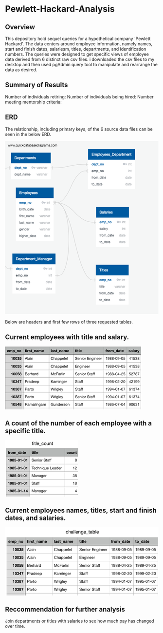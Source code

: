 # Pewlett-Hackard-Analysis

## Overview
This depository hold sequel queries for a hypothetical company 'Pewlett Hackard'. The data centers around employee information, namely names, start and finish dates, salariesm, titles, departments, and identification numbers. The queries were designed to get specific views of employee data derived from 6 distinct raw csv files. i downloaded the csv files to my desktop and then used pgAdmin query tool to manipulate and rearrange the data as desired.

## Summary of Results
Number of individuals retiring:
Number of individuals being hired:
Number meeting mentorship criteria:

## ERD
The relationship, including primary keys, of the 6 source data files can be seen in the below ERD.

![ERD](https://github.com/mroot9519/Pewlett-Hackard-Analysis/blob/master/EmplyeeDB.png)

Below are headers and first few rows of three requested tables.


## Current employees with title and salary.
![Employee Title and Salary](https://github.com/mroot9519/Pewlett-Hackard-Analysis/blob/master/employee%20title%20salary.png)


## A count of the number of each employee with a specific title.
![Title Count](https://github.com/mroot9519/Pewlett-Hackard-Analysis/blob/master/title_count.png)


## Current employees names, titles, start and finish dates, and salaries.
![Final Challenge Table](https://github.com/mroot9519/Pewlett-Hackard-Analysis/blob/master/challenge%20table.png)

## Reccommendation for further analysis
Join departments or titles with salaries to see how much pay has changed over time.
